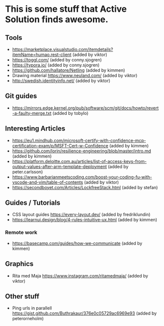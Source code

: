 # This is some stuff that Active Solution finds awesome.

## Tools

- https://marketplace.visualstudio.com/itemdetails?itemName=humao.rest-client (added by viktor)
- https://toggl.com/ (added by conny.sjogren)
- https://typora.io/ (added by conny.sjogren)
- https://github.com/hallatore/Netling (added by kimmen)
- Drawing material https://www.neuland.com/ (added by viktor)
- http://swedish.identityinfo.net/ (added by viktor)

## Git guides

- https://mirrors.edge.kernel.org/pub/software/scm/git/docs/howto/revert-a-faulty-merge.txt (added by tobylo)

## Interesting Articles

- https://eu1.mindhub.com/microsoft-certify-with-confidence-mcp-certification-exam/p/MSFT-Cert-w-Confidence (added by kimmen)
- https://github.com/lorin/resilience-engineering/blob/master/intro.md (added by kimmen)
- https://platform.deloitte.com.au/articles/list-of-access-keys-from-output-values-after-arm-template-deployment (added by peter.carlsson)
- https://www.barbarianmeetscoding.com/boost-your-coding-fu-with-vscode-and-vim/table-of-contents (added by viktor)
- https://secondboyet.com/Articles/LockfreeStack.html (added by stefan)

## Guides / Tutorials

- CSS layout guides https://every-layout.dev/ (added by fredriklundin)
- https://learnui.design/blog/4-rules-intuitive-ux.html (added by kimmen)

### Remote work

- https://basecamp.com/guides/how-we-communicate (added by kimmen)

## Graphics

- Rita med Maja https://www.instagram.com/ritamedmaja/ (added by viktor)

## Other stuff

- Ping urls in parallell https://gist.github.com/Buthrakaur/376e0c05729ac6969e93 (added by peterorneholm)

